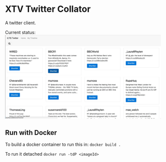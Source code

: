 # XTV Twitter Collator

A twitter client.

Current status:
![Screenshot](/screenshot-home.jpg?raw=true)


## Run with Docker

To build a docker container to run this in:
```docker build .```

To run it detached
```docker run -tdP <imageId>```
